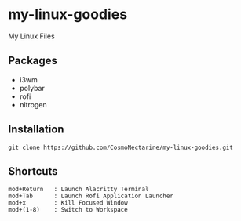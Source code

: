 # my-linux-goodies
 My Linux Files

## Packages
* i3wm
* polybar
* rofi
* nitrogen

## Installation
```
git clone https://github.com/CosmoNectarine/my-linux-goodies.git
```

## Shortcuts
```
mod+Return   : Launch Alacritty Terminal
mod+Tab      : Launch Rofi Application Launcher
mod+x        : Kill Focused Window
mod+(1-8)    : Switch to Workspace
```

